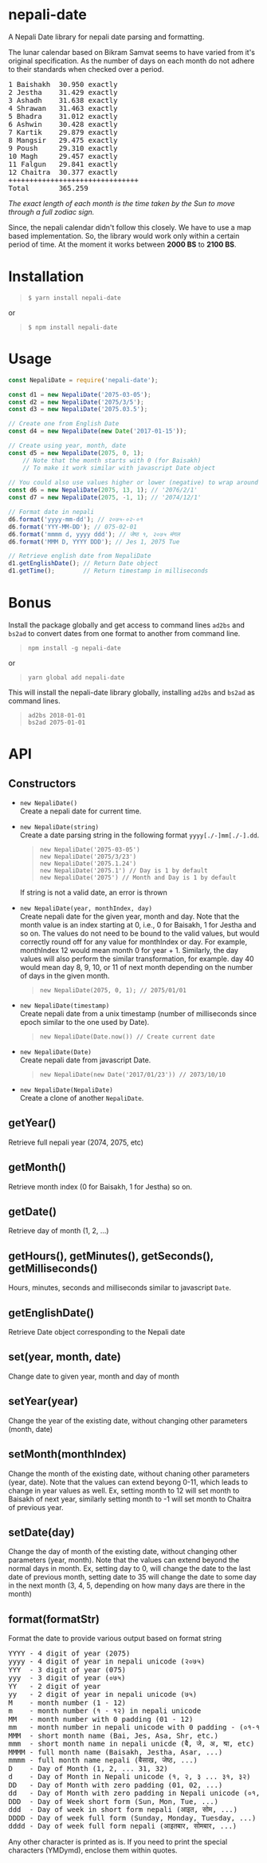 # nepali-date
A Nepali Date library for nepali date parsing and formatting.

The lunar calendar based on Bikram Samvat seems to have varied 
from it's original specification. As the number of days on each
month do not adhere to their standards when checked over a period.
<pre>
1 Baishakh	30.950 exactly
2 Jestha	31.429 exactly
3 Ashadh	31.638 exactly
4 Shrawan	31.463 exactly
5 Bhadra	31.012 exactly
6 Ashwin	30.428 exactly
7 Kartik	29.879 exactly
8 Mangsir	29.475 exactly
9 Poush		29.310 exactly
10 Magh		29.457 exactly
11 Falgun	29.841 exactly
12 Chaitra	30.377 exactly
+++++++++++++++++++++++++++++++
Total		365.259
</pre>
*The exact length of each month is the time taken by the Sun to move through a full zodiac sign.*

Since, the nepali calendar didn't follow this closely. We have to use
a map based implementation. So, the library would work only within a
certain period of time. At the moment it works between **2000 BS** to **2100 BS**.

# Installation
> `$ yarn install nepali-date`

or

> `$ npm install nepali-date`

# Usage
```javascript
const NepaliDate = require('nepali-date');

const d1 = new NepaliDate('2075-03-05');
const d2 = new NepaliDate('2075/3/5');
const d3 = new NepaliDate('2075.03.5');

// Create one from English Date
const d4 = new NepaliDate(new Date('2017-01-15')); 

// Create using year, month, date
const d5 = new NepaliDate(2075, 0, 1); 
    // Note that the month starts with 0 (for Baisakh)
    // To make it work similar with javascript Date object
  
// You could also use values higher or lower (negative) to wrap around
const d6 = new NepaliDate(2075, 13, 1); // '2076/2/1'
const d7 = new NepaliDate(2075, -1, 1); // '2074/12/1'

// Format date in nepali 
d6.format('yyyy-mm-dd'); // २०७५-०२-०१
d6.format('YYY-MM-DD'); // 075-02-01
d6.format('mmmm d, yyyy ddd'); // जेष्ठ १, २०७५ मंगल
d6.format('MMM D, YYYY DDD'); // Jes 1, 2075 Tue

// Retrieve english date from NepaliDate
d1.getEnglishDate(); // Return Date object
d1.getTime();        // Return timestamp in milliseconds
```
# Bonus
Install the package globally and get access to command lines `ad2bs`
and `bs2ad` to convert dates from one format to another from command line.

> `npm install -g nepali-date`

or 

> `yarn global add nepali-date`

This will install the nepali-date library globally, installing `ad2bs`
and `bs2ad` as command lines.

> `ad2bs 2018-01-01`<br/>
> `bs2ad 2075-01-01`<br/>

# API
## Constructors
* `new NepaliDate()`<br/>
   Create a nepali date for current time.

* `new NepaliDate(string)`<br/>
   Create a date parsing string in the following format `yyyy[./-]mm[./-].dd`.<br/>
   > `new NepaliDate('2075-03-05')`<br/> 
     `new NepaliDate('2075/3/23')`<br/>
     `new NepaliDate('2075.1.24')`<br/>
     `new NepaliDate('2075.1') // Day is 1 by default`</br>
     `new NepaliDate('2075') // Month and Day is 1 by default`<br/>
   
   If string is not a valid date, an error is thrown

* `new NepaliDate(year, monthIndex, day)`<br/>
  Create nepali date for the given year, month and day. Note that the month
  value is an index starting at 0, i.e., 0 for Baisakh, 1 for Jestha and 
  so on. The values do not need to be bound to the valid values, but would 
  correctly round off for any value for monthIndex or day. For example, 
  monthIndex 12 would mean month 0 for year + 1. Similarly, the day values 
  will also perform the similar transformation, for example. day 40 would 
  mean day 8, 9, 10, or 11 of next month depending on the number of days 
  in the given month.
  > `new NepaliDate(2075, 0, 1); // 2075/01/01`<br/>

* `new NepaliDate(timestamp)`<br/>
  Create nepali date from a unix timestamp (number of milliseconds since
  epoch similar to the one used by Date).
  > `new NepaliDate(Date.now()) // Create current date`

* `new NepaliDate(Date)`<br/>
  Create nepali date from javascript Date.
  > `new NepaliDate(new Date('2017/01/23')) // 2073/10/10`<br/>
* `new NepaliDate(NepaliDate)`<br/>
  Create a clone of another `NepaliDate`.


## getYear()
Retrieve full nepali year (2074, 2075, etc)

## getMonth()
Retrieve month index (0 for Baisakh, 1 for Jestha) so on.

## getDate()
Retrieve day of month (1, 2, ...)

## getHours(), getMinutes(), getSeconds(), getMilliseconds()
Hours, minutes, seconds and milliseconds similar to javascript `Date`.

## getEnglishDate()
Retrieve Date object corresponding to the Nepali date

## set(year, month, date)
Change date to given year, month and day of month

## setYear(year)
Change the year of the existing date, without changing
other parameters (month, date)

## setMonth(monthIndex)
Change the month of the existing date, without chaning
other parameters (year, date). Note that the values can extend
beyong 0-11, which leads to change in year values as well. Ex, 
setting month to 12 will set month to Baisakh of next year, similarly
setting month to -1 will set month to Chaitra of previous year.

## setDate(day)
Change the day of month of the existing date, without changing
other parameters (year, month). Note that the values can extend
beyond the normal days in month. Ex, setting day to 0, will change
the date to the last date of previous month, setting date to 35 will
change the date to some day in the next month (3, 4, 5, depending on
how many days are there in the month)

## format(formatStr)
Format the date to provide various output based on format string
<pre>
YYYY - 4 digit of year (2075)
yyyy - 4 digit of year in nepali unicode (२०७५)
YYY  - 3 digit of year (075)
yyy  - 3 digit of year (०७५)
YY   - 2 digit of year
yy   - 2 digit of year in nepali unicode (७५)
M    - month number (1 - 12)
m    - month number (१ - १२) in nepali unicode
MM   - month number with 0 padding (01 - 12)
mm   - month number in nepali unicode with 0 padding - (०१-१२)
MMM  - short month name (Bai, Jes, Asa, Shr, etc.)
mmm  - short month name in nepali unicde (ब‍ै, जे, अ, श्रा, etc)
MMMM - full month name (Baisakh, Jestha, Asar, ...)
mmmm - full month name nepali (बैसाख, जेष्ठ, ...)
D    - Day of Month (1, 2, ... 31, 32)
d    - Day of Month in Nepali unicode (१, २, ३ ... ३१, ३२)
DD   - Day of Month with zero padding (01, 02, ...)
dd   - Day of Month with zero padding in Nepali unicode (०१, ०२, ...)
DDD  - Day of Week short form (Sun, Mon, Tue, ...)
ddd  - Day of week in short form nepali (आइत, सोम, ...)
DDDD - Day of week full form (Sunday, Monday, Tuesday, ...)
dddd - Day of week full form nepali (आइतबार, सोमबार, ...)
</pre>
Any other character is printed as is. If you need to print the
special characters (YMDymd), enclose them within quotes.





